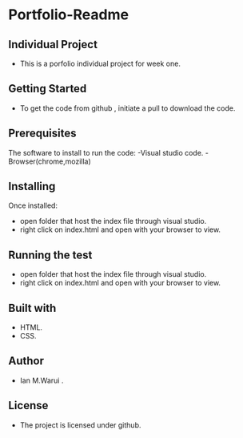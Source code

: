 # Portfolio-Readme

## Individual Project
- This is a porfolio  individual project for week one.

## Getting Started
- To get the code from github , initiate a pull to download the code.

## Prerequisites
The software to install to run the code: 
-Visual studio code.
-Browser(chrome,mozilla)

## Installing
Once installed:
- open folder that host the index file through visual studio.
- right click on index.html and open with your browser to view.

## Running the test 
- open folder that host the index file through visual studio.
- right click on index.html and open with your browser to view.

## Built with
- HTML.
- CSS.

## Author
- Ian M.Warui .

## License
- The project is licensed under github.
